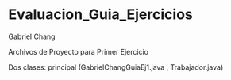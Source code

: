 # Evaluacion_Guia_Ejercicios
Gabriel Chang

Archivos de Proyecto para Primer Ejercicio

Dos clases: principal (GabrielChangGuiaEj1.java , Trabajador.java)
